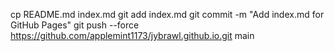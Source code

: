 cp README.md index.md
git add index.md
git commit -m "Add index.md for GitHub Pages"
git push --force https://github.com/applemint1173/jybrawl.github.io.git main
